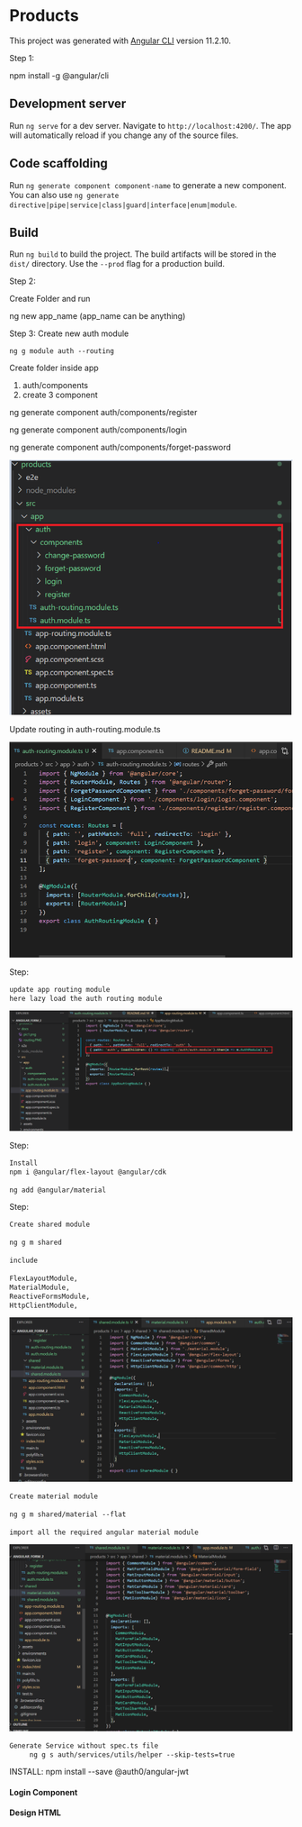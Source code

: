 # Products

This project was generated with [Angular CLI](https://github.com/angular/angular-cli) version 11.2.10.

Step 1:

npm install -g @angular/cli

## Development server

Run `ng serve` for a dev server. Navigate to `http://localhost:4200/`. The app will automatically reload if you change any of the source files.

## Code scaffolding

Run `ng generate component component-name` to generate a new component. You can also use `ng generate directive|pipe|service|class|guard|interface|enum|module`.

## Build

Run `ng build` to build the project. The build artifacts will be stored in the `dist/` directory. Use the `--prod` flag for a production build.


Step 2:

Create Folder and run

ng new app_name (app_name can be anything)

Step 3:
    Create new auth module

    ng g module auth --routing 


Create folder inside app 
1. auth/components
2. create 3 component

ng generate component auth/components/register

ng generate component auth/components/login

ng generate component auth/components/forget-password

![alt text](docs/pic1.png)

Update routing in auth-routing.module.ts

![alt text](docs/routing.png)

Step:

    update app routing module 
    here lazy load the auth routing module

![alt text](docs/app-routing.png)



Step:

    Install 
    npm i @angular/flex-layout @angular/cdk

    ng add @angular/material


Step:

    Create shared module 

    ng g m shared

    include 

    FlexLayoutModule,
    MaterialModule,
    ReactiveFormsModule,
    HttpClientModule,

![alt text](docs/sahred_module.png)

    Create material module

    ng g m shared/material --flat

    import all the required angular material module

![alt text](docs/material_module.png)

    Generate Service without spec.ts file 
         ng g s auth/services/utils/helper --skip-tests=true


INSTALL:
    npm install --save @auth0/angular-jwt

#### Login Component

#### Design HTML








